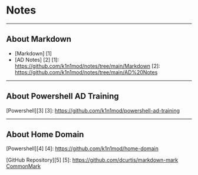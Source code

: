 # Notes

----
## About Markdown

- [Markdown] [1]
- [AD Notes] [2]
[1]: https://github.com/k1n1mod/notes/tree/main/Markdown
[2]: https://github.com/k1n1mod/notes/tree/main/AD%20Notes

----

## About Powershell AD Training

[Powershell][3]
[3]: https://github.com/k1n1mod/powershell-ad-training

----

## About Home Domain

[Powershell][4]
[4]: https://github.com/k1n1mod/home-domain

[GitHub Repository][5]
[5]: https://github.com/dcurtis/markdown-mark
[CommonMark](https://commonmark.org)